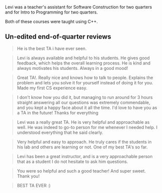 Levi was a teacher's assistant for Software Construction for two quarters and for Intro to Programming for two quarters.

Both of these courses were taught using C++.

## Un-edited end-of-quarter reviews

> He is the best TA i have ever seen.

<!-- -->
> Levi is always available and helpful to his students. He gives good feedback, which helps the overall learning process. He is kind and always motivates his students. Always in a good mood!

<!-- -->
> Great TA!. Really nice and knows how to talk to people. Explains the problem and lets you solve it for yourself instead of doing it for you. Made my first CS experience easy.

<!-- -->
> I don't know how you did it, but managing to run around for 3 hours straight answering all our questions was extremely commendable, and you kept a happy face about it all the time. I'd love to have you as a TA in the future! Thanks for everything

<!-- -->
> Levi was a really great TA. He is very helpful and approachable as well. He was indeed to go-to person for me whenever I needed help. I understood everything that he said clearly.

<!-- -->
> Very helpful and easy to approach. He truly cares if the students in his lab and others are learning or not. One of my best TA's so far.

<!-- -->
> Levi has been a great instructor, and is a very approachable person that as a student I do not hesitate to ask him questions.

<!-- -->
> You were so helpful and such a good teacher! And super sweet. Thank you!

<!-- -->
> BEST TA EVER :)